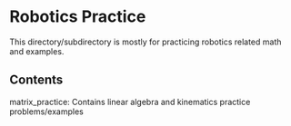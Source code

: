 # Robotics Practice

This directory/subdirectory is mostly for practicing robotics related math and examples.

## Contents

matrix_practice: Contains linear algebra and kinematics practice problems/examples
